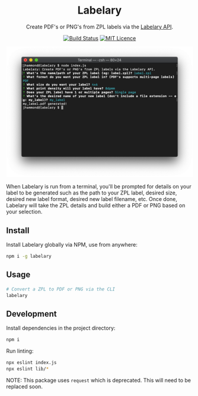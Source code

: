 <div align="center">

# Labelary

Create PDF's or PNG's from ZPL labels via the [Labelary API](http://labelary.com/service.html).

[![Build Status](https://travis-ci.org/justintime50/labelary.svg?branch=master)](https://travis-ci.org/justintime50/labelary)
[![MIT Licence](https://badges.frapsoft.com/os/mit/mit.svg?v=103)](https://opensource.org/licenses/mit-license.php)

<img src="assets/showcase.png">

</div>

When Labelary is run from a terminal, you'll be prompted for details on your label to be generated such as the path to your ZPL label, desired size, desired new label format, desired new label filename, etc. Once done, Labelary will take the ZPL details and build either a PDF or PNG based on your selection.

## Install

Install Labelary globally via NPM, use from anywhere:

```bash
npm i -g labelary
```

## Usage

```bash
# Convert a ZPL to PDF or PNG via the CLI
labelary
```

## Development

Install dependencies in the project directory:

```bash
npm i
```

Run linting:

```bash
npx eslint index.js
npx eslint lib/*
```

NOTE: This package uses `request` which is deprecated. This will need to be replaced soon.
